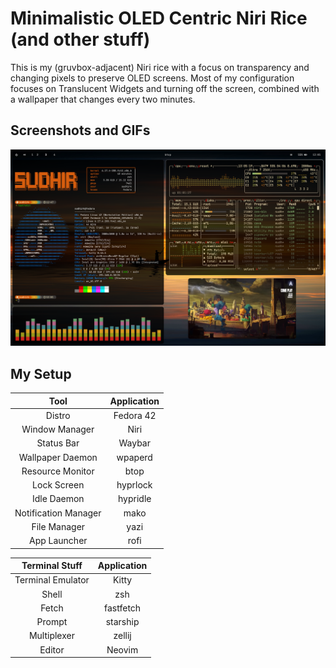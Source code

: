 # Minimalistic OLED Centric Niri Rice (and other stuff)

This is my (gruvbox-adjacent) Niri rice with a focus on transparency and changing pixels to preserve OLED screens. Most of my configuration focuses on Translucent Widgets and turning off the screen, combined with a wallpaper that changes every two minutes.

## Screenshots and GIFs

![Main Screenshot](Screenshots_GIFs/mainshot.png)

## My Setup

| Tool | Application |
|:-----------:|:----:|
| Distro | Fedora 42 |
| Window Manager | Niri |
| Status Bar | Waybar |
| Wallpaper Daemon | wpaperd|
| Resource Monitor | btop |
| Lock Screen | hyprlock |
| Idle Daemon | hypridle |
| Notification Manager | mako |
| File Manager | yazi |
| App Launcher | rofi |

| Terminal Stuff | Application |
|:--------------:|:------------:|
|Terminal Emulator|Kitty|
|Shell|zsh|
|Fetch|fastfetch|
|Prompt|starship|
|Multiplexer|zellij|
|Editor|Neovim|

